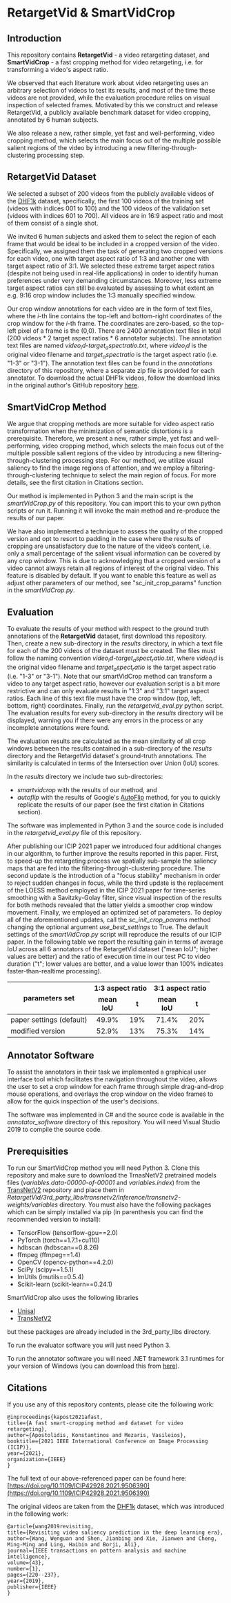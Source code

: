 
# RetargetVid & SmartVidCrop

## Introduction
This repository contains **RetargetVid** - a video retargeting dataset, and **SmartVidCrop** - a fast cropping method for video retargeting, i.e. for transforming a video's aspect ratio.

We observed that each literature work about video retargeting uses an arbitrary selection of videos to test its results, and most of the time these videos are not provided, while the evaluation procedure relies on visual inspection of selected frames. Motivated by this we construct and release RetargetVid, a publicly available benchmark dataset for video cropping, annotated by 6 human subjects.

We also release a new, rather simple, yet fast and well-performing, video cropping method, which selects the main focus out of the multiple possible salient regions of the video by introducing a new filtering-through-clustering processing step.

## RetargetVid Dataset
We selected a subset of 200 videos from the publicly available videos of the [DHF1k](https://github.com/wenguanwang/DHF1K) dataset, specifically, the first 100 videos of the training set (videos with indices 001 to 100) and the 100 videos of the validation set (videos with indices 601 to 700). All videos are in 16:9 aspect ratio and most of them consist of a single shot.

We invited 6 human subjects and asked them to select the region of each frame that would be ideal to be included in a cropped version of the video. Specifically, we assigned them the task of generating two cropped versions for each video, one with target aspect ratio of 1:3 and another one with target aspect ratio of 3:1. We selected these extreme target aspect ratios (despite not being used in real-life applications) in order to identify human preferences under very demanding circumstances. Moreover, less extreme target aspect ratios can still be evaluated by assessing to what extent an e.g. 9:16 crop window includes the 1:3 manually specified window.

Our crop window annotations for each video are in the form of text files, where the *i*-th line contains the top-left and bottom-right coordinates of the crop window for the *i*-th frame. The coordinates are zero-based, so the top-left pixel of a frame is the (0,0). There are 2400 annotation text files in total (200 videos * 2 target aspect ratios * 6 annotator subjects). The annotation text files are named *$video_id$-$target_aspect ratio$.txt*, where *$video_id$* is the original video filename and $target_aspect ratio$ is the target aspect ratio (i.e. "1-3" or "3-1"). The annotation text files can be found in the *annotations* directory of this repository, where a separate zip file is provided for each annotator. To download the actual DHF1k videos, follow the download links in the original author's GitHub repository [here](https://github.com/wenguanwang/DHF1K).


## SmartVidCrop Method
We argue that cropping methods are more suitable for video aspect ratio transformation when the minimization of semantic distortions is a prerequisite.  Therefore, we present a new, rather simple, yet fast and well-performing, video cropping method, which selects the main focus out of the multiple possible salient regions of the video by introducing a new filtering-through-clustering processing step. For our method, we utilize visual saliency to find the image regions of attention, and we employ a filtering-through-clustering technique to select the main region of focus. For more details, see the first citation in Citations section.

Our method is implemented in Python 3 and the main script is the *smartVidCrop.py* of this repository. You can import this to your own python scripts or run it. Running it will invoke the main method and re-produce the results of our paper. 

We have also implemented a technique to assess the quality of the cropped version and opt to resort to padding in the case where the results of cropping are unsatisfactory  due to the nature of the video’s content, i.e. only a small percentage of the salient visual information can be covered by any crop window. This is due to acknowledging that a cropped version of a video cannot always retain all regions of interest of the original video. This feature is disabled by default.  If you want to enable this feature as well as adjust other parameters of our method, see "sc_init_crop_params" function in the *smartVidCrop.py*.


## Evaluation
To evaluate the results of your method with respect to the ground truth annotations of the **RetargetVid** dataset, first download this repository. Then, create a new sub-directory in the *results* directory, in which a text file for each of the 200 videos of the dataset must be created. The files must follow the naming convention *$video_id$-$target_aspect_ratio$.txt*, where *$video_id$* is the original video filename and $target_aspect_ratio$ is the target aspect ratio (i.e. "1-3" or "3-1"). Note that our smartVidCrop method can transform a video to any target aspect ratio, however our evaluation script is a bit more restrictive and can only evaluate results in "1:3" and "3:1" target aspect ratios. Each line of this text file must have the crop window (top, left, bottom, right) coordinates. Finally, run the *retargetvid_eval.py* python script. The evaluation results for every sub-directory in the *results* directory will be displayed, warning you if there were any errors in the process or any incomplete annotations were found.

The evaluation results are calculated as the mean similarity of all crop windows between the results contained in a sub-directory of the *results* directory and the RetargetVid dataset's ground-truth annotations. The similarity is calculated in terms of the Intersection over Union (IoU) scores.

In the *results* directory we include two sub-directories:
* *smartvidcrop* with the results of our method, and
* *autoflip* with the results of Google's [AutoFlip](https://google.github.io/mediapipe/solutions/autoflip) method,
for you to quickly replicate the results of our paper (see the first citation in Citations section).
 
The software was implemented in Python 3 and the source code is included in the *retargetvid_eval.py* file of this repository.
 
After publishing our ICIP 2021 paper we introduced four additional changes in our algorithm, to further improve the results reported in this paper. First, to speed-up the retargeting process we spatially sub-sample the saliency maps that are fed into the filtering-through-clustering procedure. The second update is the introduction of a "focus stability" mechanism in order to reject sudden changes in focus, while the third update is the replacement of the LOESS method employed in the ICIP 2021 paper for time-series smoothing with a Savitzky-Golay filter, since visual inspection of the results for both methods revealed that the latter yields a smoother crop window movement. Finally, we employed an optimized set of parameters. To deploy all of the aforementioned updates, call the *sc_init_crop_params* method changing the optional argument *use_best_settings* to True. The default settings of the *smartVidCrop.py* script will reproduce the results of our ICIP paper. In the following table we report the resulting gain in terms of average IoU across all 6 annotators of the RetargetVid dataset ("mean IoU"; higher values are better) and the ratio of execution time in our test PC to video duration ("t"; lower values are better, and a value lower than 100% indicates faster-than-realtime processing).

<table>
<thead>
  <tr>
    <th rowspan="2"><b>parameters set</b></th>
    <th colspan="2" style="text-align:center;"><b>1:3 aspect ratio</b></th>
    <th colspan="2" style="text-align:center;"><b>3:1 aspect ratio</b></th>
  </tr>
  <tr>
    <td style="text-align:center;"><b>mean<br>IoU</b></td>
    <td style="text-align:center;"><b>t</b></td>
    <td style="text-align:center;"><b>mean<br>IoU</b></td>
    <td style="text-align:center;"><b>t</b></td>
  </tr>
</thead>
<tbody>
  <tr>
    <td>paper settings (default)</td>
    <td style="text-align:center;">49.9%</td>
    <td style="text-align:center;">19%</td>
    <td style="text-align:center;">71.4%</td>
    <td style="text-align:center;">20%</td>
  </tr>
  <tr>
    <td>modified version</td>
    <td style="text-align:center;">52.9%</td>
    <td style="text-align:center;">13%</td>
    <td style="text-align:center;">75.3%</td>
    <td style="text-align:center;">14%</td>
  </tr>
</tbody>
</table>


## Annotator Software
To assist the annotators in their task we implemented a graphical user interface tool which facilitates the navigation throughout the video, allows the user to set a crop window for each frame through simple drag-and-drop mouse operations, and overlays the crop window on the video frames to allow for the quick inspection of the user's decisions.

The software was implemented in C# and the source code is available in the *annotator_software* directory of this repository. You will need Visual Studio 2019 to compile the source code.



## Prerequisities
To run our SmartVidCrop method you will need Python 3. Clone this repository and make sure to download the TrnasNetV2 pretrained models files (*variables.data-00000-of-00001* and *variables.index*) from the [TransNetV2](https://github.com/soCzech/TransNetV2) repository and place them in *RetargetVid/3rd_party_libs/transnetv2/inference/transnetv2-weights/variables* directory.
You must also have the following packages which can be simply installed via pip (in parenthesis you can find the recommended version to install):

* TensorFlow (tensorflow-gpu==2.0)
* PyTorch (torch==1.7.1+cu110)
* hdbscan (hdbscan==0.8.26)
* ffmpeg (ffmpeg==1.4)
* OpenCV (opencv-python==4.2.0)
* SciPy (scipy==1.5.1)
* ImUtils (imutils==0.5.4)
* Scikit-learn (scikit-learn==0.24.1)

SmartVidCrop also uses the following libraries
* [Unisal](https://github.com/rdroste/unisal)
* [TransNetV2](https://github.com/soCzech/TransNetV2)

but these packages are already included in the 3rd_party_libs directory.

To run the evaluator software you will just need Python 3.

To run the annotator software you will need .ΝΕΤ framework 3.1 runtimes for your version of Windows (you can download this from [here](https://dotnet.microsoft.com/download)).

## Citations

If you use any of this repository contents, please cite the following work:
```
@inproceedings{kapost2021afast,
title={A fast smart-cropping method and dataset for video retargeting},
author={Apostolidis, Konstantinos and Mezaris, Vasileios},
booktitle={2021 IEEE International Conference on Image Processing (ICIP)},
year={2021},
organization={IEEE}
}
```

The full text of our above-referenced paper can be found here: [https://doi.org/10.1109/ICIP42928.2021.9506390](https://doi.org/10.1109/ICIP42928.2021.9506390)

The original videos are taken from the [DHF1k](https://github.com/wenguanwang/DHF1K) dataset, which was introduced in the following work:

```
@article{wang2019revisiting,
title={Revisiting video saliency prediction in the deep learning era},
author={Wang, Wenguan and Shen, Jianbing and Xie, Jianwen and Cheng, Ming-Ming and Ling, Haibin and Borji, Ali},
journal={IEEE transactions on pattern analysis and machine intelligence},
volume={43},
number={1},
pages={220--237},
year={2019},
publisher={IEEE}
}
```


